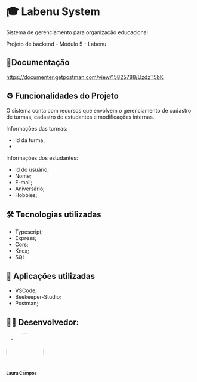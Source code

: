 # 🎓 Labenu System  

Sistema de gerenciamento para organização educacional

Projeto de backend - Módulo 5 - Labenu

## 📄Documentação

https://documenter.getpostman.com/view/15825788/UzdzT5bK

## ⚙️ Funcionalidades do Projeto

O sistema conta com recursos que envolvem o gerenciamento de cadastro de turmas, cadastro de estudantes e modificações internas. 

Informações das turmas:

- Id da turma;
- 




Informações dos estudantes:

- Id do usuário;
- Nome;
- E-mail;
- Aniversário;
- Hobbies;


## 🛠 Tecnologias utilizadas

- Typescript;
- Express;
- Cors;
- Knex; 
- SQL

## 🚀 Aplicações utilizadas

- VSCode;
- Beekeeper-Studio;
- Postman;

## 👨‍💻 Desenvolvedor:


<a href="https://github.com/lausompac">
 <img style="border-radius: 50%;" src="https://avatars.githubusercontent.com/u/101334115?v=4" width="100px;" alt=""/>
 <br />
 <sub><b>Laura Campos</b></sub></a> <a href="https://github.com/lausompac" title="github"></a>
 <br>
 <br>

